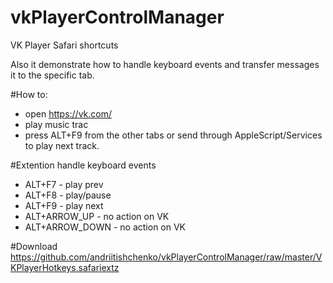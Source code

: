 # vkPlayerControlManager
VK Player Safari shortcuts

Also it demonstrate how to handle keyboard events and transfer messages it to the specific tab.


#How to:
-  open https://vk.com/
-  play music trac
-  press ALT+F9 from the other tabs or send through AppleScript/Services to play next track.

#Extention handle keyboard events 
-  ALT+F7 - play prev
-  ALT+F8 - play/pause
-  ALT+F9 - play next
-  ALT+ARROW_UP - no action on VK
-  ALT+ARROW_DOWN - no action on VK

#Download
https://github.com/andriitishchenko/vkPlayerControlManager/raw/master/VKPlayerHotkeys.safariextz
